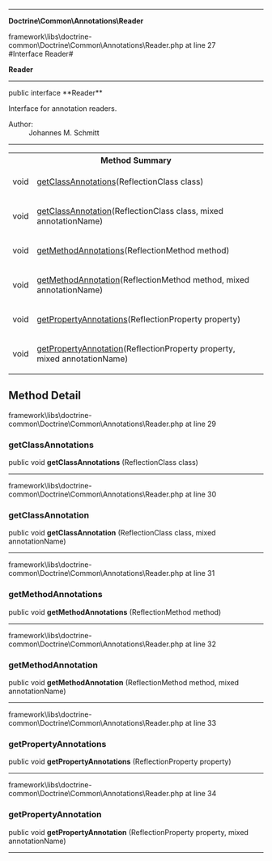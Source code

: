 
- - -

**Doctrine\Common\Annotations\Reader**
<div class="location">framework\libs\doctrine-common\Doctrine\Common\Annotations\Reader.php at line 27</div>
#Interface Reader#

**Reader**


- - -

<p class="signature">public  interface **Reader**</p>

<div class="comment" id="overview_description"><p>Interface for annotation readers.</p></div>

<dl>
<dt>Author:</dt>
<dd>Johannes M. Schmitt <schmittjoh@gmail.com></dd>
</dl>

- - -

<table id="summary_method">
<tr><th colspan="2">Method Summary</th></tr>
<tr>
<td class="type">  void</td>
<td class="description"><p class="name"><a href="#getclassannotations">getClassAnnotations</a>(ReflectionClass class)</p></td>
</tr>
<tr>
<td class="type">  void</td>
<td class="description"><p class="name"><a href="#getclassannotation">getClassAnnotation</a>(ReflectionClass class, mixed annotationName)</p></td>
</tr>
<tr>
<td class="type">  void</td>
<td class="description"><p class="name"><a href="#getmethodannotations">getMethodAnnotations</a>(ReflectionMethod method)</p></td>
</tr>
<tr>
<td class="type">  void</td>
<td class="description"><p class="name"><a href="#getmethodannotation">getMethodAnnotation</a>(ReflectionMethod method, mixed annotationName)</p></td>
</tr>
<tr>
<td class="type">  void</td>
<td class="description"><p class="name"><a href="#getpropertyannotations">getPropertyAnnotations</a>(ReflectionProperty property)</p></td>
</tr>
<tr>
<td class="type">  void</td>
<td class="description"><p class="name"><a href="#getpropertyannotation">getPropertyAnnotation</a>(ReflectionProperty property, mixed annotationName)</p></td>
</tr>
</table>

<h2 id="detail_method">Method Detail</h2>
<div class="location">framework\libs\doctrine-common\Doctrine\Common\Annotations\Reader.php at line 29</div>
<h3 id="getClassAnnotations()">getClassAnnotations</h3>

public  void **getClassAnnotations** (ReflectionClass class)<div class="details">
</div>

- - -

<div class="location">framework\libs\doctrine-common\Doctrine\Common\Annotations\Reader.php at line 30</div>
<h3 id="getClassAnnotation()">getClassAnnotation</h3>

public  void **getClassAnnotation** (ReflectionClass class, mixed annotationName)<div class="details">
</div>

- - -

<div class="location">framework\libs\doctrine-common\Doctrine\Common\Annotations\Reader.php at line 31</div>
<h3 id="getMethodAnnotations()">getMethodAnnotations</h3>

public  void **getMethodAnnotations** (ReflectionMethod method)<div class="details">
</div>

- - -

<div class="location">framework\libs\doctrine-common\Doctrine\Common\Annotations\Reader.php at line 32</div>
<h3 id="getMethodAnnotation()">getMethodAnnotation</h3>

public  void **getMethodAnnotation** (ReflectionMethod method, mixed annotationName)<div class="details">
</div>

- - -

<div class="location">framework\libs\doctrine-common\Doctrine\Common\Annotations\Reader.php at line 33</div>
<h3 id="getPropertyAnnotations()">getPropertyAnnotations</h3>

public  void **getPropertyAnnotations** (ReflectionProperty property)<div class="details">
</div>

- - -

<div class="location">framework\libs\doctrine-common\Doctrine\Common\Annotations\Reader.php at line 34</div>
<h3 id="getPropertyAnnotation()">getPropertyAnnotation</h3>

public  void **getPropertyAnnotation** (ReflectionProperty property, mixed annotationName)<div class="details">
</div>

- - -

